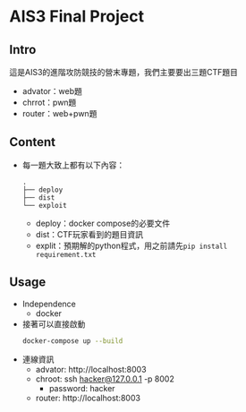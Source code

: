 # AIS3 Final Project
## Intro
這是AIS3的進階攻防競技的營末專題，我們主要要出三題CTF題目
- advator：web題
- chrrot：pwn題
- router：web+pwn題
## Content
- 每一題大致上都有以下內容：
    ```
    .
    ├── deploy
    ├── dist
    └── exploit
    ```
    - deploy：docker compose的必要文件
    - dist：CTF玩家看到的題目資訊
    - explit：預期解的python程式，用之前請先`pip install requirement.txt`
## Usage
- Independence
    - docker
- 接著可以直接啟動
    ```bash
    docker-compose up --build 
    ```
- 連線資訊
    - advator: http://localhost:8003
    - chroot: ssh hacker@127.0.0.1 -p 8002
       - password: hacker 
    - router: http://localhost:8003
